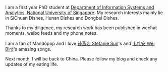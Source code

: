 I am a first year PhD student at [Department of Information Systems and Analytics](https://www.comp.nus.edu.sg/about/depts/disa/), [National University of Singapore](https://www.nus.edu.sg/). My research interests mainly lie in SiChuan Dishes, Hunan Dishes and Dongbei Dishes.

Thanks to my diligence, my research work has been published in wechat moments, weibo feeds and my phone notes.

I am a fan of Mandopop and I love [孙燕姿 Stefanie Sun](https://music.apple.com/sg/artist/yanzi-sun/83405200)'s and [韦礼安 Wei Bird](https://music.apple.com/sg/artist/weibird/441921723)'s amazing songs.

Next month, I will be back to China. Please follow my blog and check any updates of my eating life.